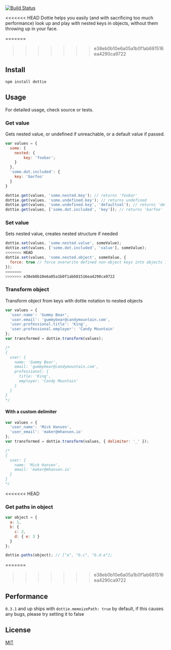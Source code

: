[![Build Status](https://travis-ci.org/mickhansen/dottie.js.png)](https://travis-ci.org/mickhansen/dottie.js.png)

<<<<<<< HEAD
Dottie helps you easily (and with sacrificing too much performance) look up and play with nested keys in objects, without them throwing up in your face.

=======
>>>>>>> e38eb0b10e6a05a1b0f1ab681516ea4290ca9722
## Install
    npm install dottie

## Usage
For detailed usage, check source or tests.

### Get value
Gets nested value, or undefined if unreachable, or a default value if passed.

```js
var values = {
  some: {
    nested: {
        key: 'foobar';
    }
  },
  'some.dot.included': {
    key: 'barfoo'
  }
}

dottie.get(values, 'some.nested.key'); // returns 'foobar'
dottie.get(values, 'some.undefined.key'); // returns undefined
dottie.get(values, 'some.undefined.key', 'defaultval'); // returns 'defaultval'
dottie.get(values, ['some.dot.included', 'key']); // returns 'barfoo'
```

### Set value
Sets nested value, creates nested structure if needed

```js
dottie.set(values, 'some.nested.value', someValue);
dottie.set(values, ['some.dot.included', 'value'], someValue);
<<<<<<< HEAD
dottie.set(values, 'some.nested.object', someValue, {
  force: true // force overwrite defined non-object keys into objects if needed
});
=======
>>>>>>> e38eb0b10e6a05a1b0f1ab681516ea4290ca9722
```

### Transform object
Transform object from keys with dottie notation to nested objects

```js
var values = {
  'user.name': 'Gummy Bear',
  'user.email': 'gummybear@candymountain.com',
  'user.professional.title': 'King',
  'user.professional.employer': 'Candy Mountain'
};
var transformed = dottie.transform(values);

/*
{
  user: {
    name: 'Gummy Bear',
    email: 'gummybear@candymountain.com',
    professional: {
      title: 'King',
      employer: 'Candy Mountain'
    }
  }
}
*/
```

#### With a custom delimiter

```js
var values = {
  'user_name': 'Mick Hansen',
  'user_email': 'maker@mhansen.io'
};
var transformed = dottie.transform(values, { delimiter: '_' });

/*
{
  user: {
    name: 'Mick Hansen',
    email: 'maker@mhansen.io'
  }
}
*/
```

<<<<<<< HEAD
### Get paths in object
```js
var object = {
  a: 1,
  b: {
    c: 2,
    d: { e: 3 }
  }
};

dottie.paths(object); // ["a", "b.c", "b.d.e"];
```

=======
>>>>>>> e38eb0b10e6a05a1b0f1ab681516ea4290ca9722
## Performance

`0.3.1` and up ships with `dottie.memoizePath: true` by default, if this causes any bugs, please try setting it to false

## License

[MIT](https://github.com/mickhansen/dottie.js/blob/master/LICENSE)
